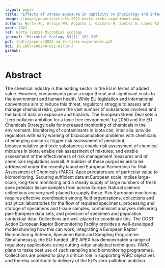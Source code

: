 ```yaml
---
layout: paper
title: "Effects of stress exposure in captivity on physiology and infection in avian hosts: no evidence of increased *Borrelia burgdorferi* s.l. infectivity to vector ticks"
image: /images/papers/article-2022-norte-ticks-experiment.png
authors: Norte AC, Araújo PM, Augusto L, Guímaro H, Santos S, Lopes RJ, Núncio MS, Ramos JA, Lopes de Carvalho I.
year: 2022
ref: Norte (2022) Microbial Ecology
journal: "Microbial Ecology 83(1): 202-215"
pdf: /pdfs/papers/2022-norte-ticks-experiment.pdf
doi: 10.1007/s00248-021-01738-3
github: 
---
```


# Abstract
The chemical industry is the leading sector in the EU in terms of added value. However, contaminants pose a major threat and significant costs to the environment and human health. While EU legislation and international conventions aim to reduce this threat, regulators struggle to assess and manage chemical risks, given the vast number of substances involved and the lack of data on exposure and hazards. The European Green Deal sets a ‘zero pollution ambition for a toxic free environment’ by 2050 and the EU Chemicals Strategy calls for increased monitoring of chemicals in the environment. Monitoring of contaminants in biota can, inter alia: provide regulators with early warning of bioaccumulation problems with chemicals of emerging concern; trigger risk assessment of persistent, bioaccumulative and toxic substances; enable risk assessment of chemical mixtures in biota; enable risk assessment of mixtures; and enable assessment of the effectiveness of risk management measures and of chemicals regulations overall. A number of these purposes are to be addressed under the recently launched European Partnership for Risk Assessment of Chemicals (PARC). Apex predators are of particular value to biomonitoring. Securing sufficient data at European scale implies large-scale, long-term monitoring and a steady supply of large numbers of fresh apex predator tissue samples from across Europe. Natural science collections are very well-placed to supply these. Pan-European monitoring requires effective coordination among field organisations, collections and analytical laboratories for the flow of required specimens, processing and storage of specimens and tissue samples, contaminant analyses delivering pan-European data sets, and provision of specimen and population contextual data. Collections are well-placed to coordinate this. The COST Action European Raptor Biomonitoring Facility provides a well-developed model showing how this can work, integrating a European Raptor Biomonitoring Scheme, Specimen Bank and Sampling Programme. Simultaneously, the EU-funded LIFE APEX has demonstrated a range of regulatory applications using cutting-edge analytical techniques. PARC plans to make best use of such sampling and biomonitoring programmes. Collections are poised to play a critical role in supporting PARC objectives and thereby contribute to delivery of the EU’s zero-pollution ambition.